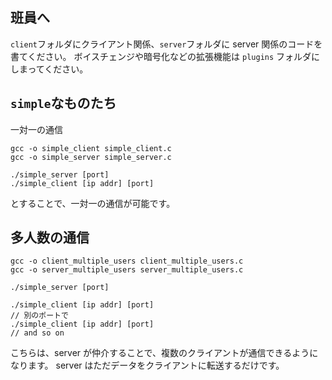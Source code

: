 ## 班員へ

`client`フォルダにクライアント関係、`server`フォルダに server 関係のコードを書てください。
ボイスチェンジや暗号化などの拡張機能は `plugins` フォルダにしまってください。

## `simple`なものたち

一対一の通信

```
gcc -o simple_client simple_client.c
gcc -o simple_server simple_server.c

./simple_server [port]
./simple_client [ip addr] [port]
```

とすることで、一対一の通信が可能です。

## 多人数の通信

```
gcc -o client_multiple_users client_multiple_users.c
gcc -o server_multiple_users server_multiple_users.c

./simple_server [port]

./simple_client [ip addr] [port]
// 別のポートで
./simple_client [ip addr] [port]
// and so on
```

こちらは、server が仲介することで、複数のクライアントが通信できるようになります。
server はただデータをクライアントに転送するだけです。
